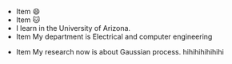 - Item :smile:
- Item :cat:
- I learn in the University of Arizona.
- Item My department is Electrical and computer engineering
* Item My research now is about Gaussian process.
hihihihihihihi
